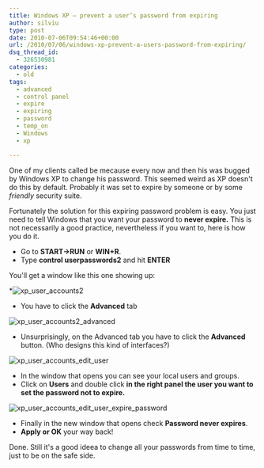 ```yaml
---
title: Windows XP – prevent a user’s password from expiring
author: silviu
type: post
date: 2010-07-06T09:54:46+00:00
url: /2010/07/06/windows-xp-prevent-a-users-password-from-expiring/
dsq_thread_id:
  - 326530981
categories:
  - old
tags:
  - advanced
  - control panel
  - expire
  - expiring
  - password
  - temp_on
  - Windows
  - xp

---
```

One of my clients called be mecause every now and then his was bugged by Windows XP to change his password. This seemed weird as XP doesn't do this by default. Probably it was set to expire by someone or by some _friendly_ security suite.

Fortunately the solution for this expiring password problem is easy. You just need to tell Windows that you want your password to **never expire.** This is not necessarily a good practice, nevertheless if you want to, here is how you do it.

  * Go to **START->RUN** or **WIN+R**.
  * Type **control userpasswords2** and hit **ENTER**

You'll get a window like this one showing up:

  *![xp_user_accounts2](/blog/images/2010/xp_user_accounts2.jpg) 
  * You have to click the **Advanced** tab

![xp_user_accounts2_advanced](/blog/images/2010/xp_user_accounts2_advanced.jpg) 
  * Unsurprisingly, on the Advanced tab you have to click the **Advanced** button. (Who designs this kind of interfaces?)

![xp_user_accounts_edit_user](/blog/images/2010/xp_user_accounts_edit_user.jpg)

  * In the window that opens you can see your local users and groups.
  * Click on **Users** and double click **in the right panel the user you want to set the password not to expire.**

![xp_user_accounts_edit_user_expire_password](/blog/images/2010/xp_user_accounts_edit_user_expire_password.jpg)

  * Finally in the new window that opens check **Password never expires**.
  * **Apply or OK** your way back!

Done. Still it's a good ideea to change all your passwords from time to time, just to be on the safe side.
